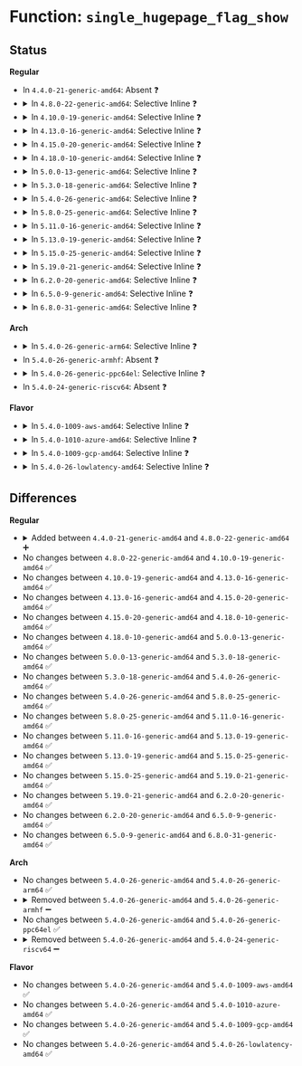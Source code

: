 # Function: <code>single_hugepage_flag_show</code>

## Status
<b>Regular</b>
<ul>
<li>
In <code>4.4.0-21-generic-amd64</code>: Absent ❓
</li>
<li>
<details>
<summary>In <code>4.8.0-22-generic-amd64</code>: Selective Inline ❓</summary>

```c
ssize_t single_hugepage_flag_show(struct kobject * kobj, struct kobj_attribute * attr, char * buf, enum transparent_hugepage_flag flag)
```

```json
{
  "name": "single_hugepage_flag_show",
  "collision_type": "Unique Global",
  "inline_type": "Selective",
  "funcs": [
    {
      "addr": 18446744071581022392,
      "name": "single_hugepage_flag_show",
      "external": true,
      "loc": "mm/huge_memory.c:194",
      "file": "mm/huge_memory.c",
      "inline": "not declared, inlined",
      "caller_inline": [
        "mm/huge_memory.c:use_zero_page_show"
      ],
      "caller_func": [
        "mm/khugepaged.c:khugepaged_defrag_show"
      ]
    }
  ],
  "symbols": [
    {
      "addr": 18446744071581024496,
      "name": "single_hugepage_flag_show",
      "section": ".text",
      "bind": "STB_GLOBAL",
      "size": 43
    }
  ]
}
```
</details>
</li>
<li>
<details>
<summary>In <code>4.10.0-19-generic-amd64</code>: Selective Inline ❓</summary>

```c
ssize_t single_hugepage_flag_show(struct kobject * kobj, struct kobj_attribute * attr, char * buf, enum transparent_hugepage_flag flag)
```

```json
{
  "name": "single_hugepage_flag_show",
  "collision_type": "Unique Global",
  "inline_type": "Selective",
  "funcs": [
    {
      "addr": 18446744071581097032,
      "name": "single_hugepage_flag_show",
      "external": true,
      "loc": "mm/huge_memory.c:214",
      "file": "mm/huge_memory.c",
      "inline": "not declared, inlined",
      "caller_inline": [
        "mm/huge_memory.c:use_zero_page_show"
      ],
      "caller_func": [
        "mm/khugepaged.c:khugepaged_defrag_show"
      ]
    }
  ],
  "symbols": [
    {
      "addr": 18446744071581099312,
      "name": "single_hugepage_flag_show",
      "section": ".text",
      "bind": "STB_GLOBAL",
      "size": 43
    }
  ]
}
```
</details>
</li>
<li>
<details>
<summary>In <code>4.13.0-16-generic-amd64</code>: Selective Inline ❓</summary>

```c
ssize_t single_hugepage_flag_show(struct kobject * kobj, struct kobj_attribute * attr, char * buf, enum transparent_hugepage_flag flag)
```

```json
{
  "name": "single_hugepage_flag_show",
  "collision_type": "Unique Global",
  "inline_type": "Selective",
  "funcs": [
    {
      "addr": 18446744071581143464,
      "name": "single_hugepage_flag_show",
      "external": true,
      "loc": "mm/huge_memory.c:190",
      "file": "mm/huge_memory.c",
      "inline": "not declared, inlined",
      "caller_inline": [
        "mm/huge_memory.c:use_zero_page_show"
      ],
      "caller_func": [
        "mm/khugepaged.c:khugepaged_defrag_show"
      ]
    }
  ],
  "symbols": [
    {
      "addr": 18446744071581148112,
      "name": "single_hugepage_flag_show",
      "section": ".text",
      "bind": "STB_GLOBAL",
      "size": 46
    }
  ]
}
```
</details>
</li>
<li>
<details>
<summary>In <code>4.15.0-20-generic-amd64</code>: Selective Inline ❓</summary>

```c
ssize_t single_hugepage_flag_show(struct kobject * kobj, struct kobj_attribute * attr, char * buf, enum transparent_hugepage_flag flag)
```

```json
{
  "name": "single_hugepage_flag_show",
  "collision_type": "Unique Global",
  "inline_type": "Selective",
  "funcs": [
    {
      "addr": 18446744071581265912,
      "name": "single_hugepage_flag_show",
      "external": true,
      "loc": "mm/huge_memory.c:190",
      "file": "mm/huge_memory.c",
      "inline": "not declared, inlined",
      "caller_inline": [
        "mm/huge_memory.c:use_zero_page_show"
      ],
      "caller_func": [
        "mm/khugepaged.c:khugepaged_defrag_show"
      ]
    }
  ],
  "symbols": [
    {
      "addr": 18446744071581268624,
      "name": "single_hugepage_flag_show",
      "section": ".text",
      "bind": "STB_GLOBAL",
      "size": 46
    }
  ]
}
```
</details>
</li>
<li>
<details>
<summary>In <code>4.18.0-10-generic-amd64</code>: Selective Inline ❓</summary>

```c
ssize_t single_hugepage_flag_show(struct kobject * kobj, struct kobj_attribute * attr, char * buf, enum transparent_hugepage_flag flag)
```

```json
{
  "name": "single_hugepage_flag_show",
  "collision_type": "Unique Global",
  "inline_type": "Selective",
  "funcs": [
    {
      "addr": 18446744071581412885,
      "name": "single_hugepage_flag_show",
      "external": true,
      "loc": "mm/huge_memory.c:190",
      "file": "mm/huge_memory.c",
      "inline": "not declared, inlined",
      "caller_inline": [
        "mm/huge_memory.c:use_zero_page_show"
      ],
      "caller_func": [
        "mm/khugepaged.c:khugepaged_defrag_show"
      ]
    }
  ],
  "symbols": [
    {
      "addr": 18446744071581417456,
      "name": "single_hugepage_flag_show",
      "section": ".text",
      "bind": "STB_GLOBAL",
      "size": 46
    }
  ]
}
```
</details>
</li>
<li>
<details>
<summary>In <code>5.0.0-13-generic-amd64</code>: Selective Inline ❓</summary>

```c
ssize_t single_hugepage_flag_show(struct kobject * kobj, struct kobj_attribute * attr, char * buf, enum transparent_hugepage_flag flag)
```

```json
{
  "name": "single_hugepage_flag_show",
  "collision_type": "Unique Global",
  "inline_type": "Selective",
  "funcs": [
    {
      "addr": 18446744071581496197,
      "name": "single_hugepage_flag_show",
      "external": true,
      "loc": "mm/huge_memory.c:200",
      "file": "mm/huge_memory.c",
      "inline": "not declared, inlined",
      "caller_inline": [
        "mm/huge_memory.c:use_zero_page_show"
      ],
      "caller_func": [
        "mm/khugepaged.c:khugepaged_defrag_show"
      ]
    }
  ],
  "symbols": [
    {
      "addr": 18446744071581503520,
      "name": "single_hugepage_flag_show",
      "section": ".text",
      "bind": "STB_GLOBAL",
      "size": 46
    }
  ]
}
```
</details>
</li>
<li>
<details>
<summary>In <code>5.3.0-18-generic-amd64</code>: Selective Inline ❓</summary>

```c
ssize_t single_hugepage_flag_show(struct kobject * kobj, struct kobj_attribute * attr, char * buf, enum transparent_hugepage_flag flag)
```

```json
{
  "name": "single_hugepage_flag_show",
  "collision_type": "Unique Global",
  "inline_type": "Selective",
  "funcs": [
    {
      "addr": 18446744071581604181,
      "name": "single_hugepage_flag_show",
      "external": true,
      "loc": "mm/huge_memory.c:205",
      "file": "mm/huge_memory.c",
      "inline": "not declared, inlined",
      "caller_inline": [
        "mm/huge_memory.c:use_zero_page_show"
      ],
      "caller_func": [
        "mm/khugepaged.c:khugepaged_defrag_show"
      ]
    }
  ],
  "symbols": [
    {
      "addr": 18446744071581613264,
      "name": "single_hugepage_flag_show",
      "section": ".text",
      "bind": "STB_GLOBAL",
      "size": 46
    }
  ]
}
```
</details>
</li>
<li>
<details>
<summary>In <code>5.4.0-26-generic-amd64</code>: Selective Inline ❓</summary>

```c
ssize_t single_hugepage_flag_show(struct kobject * kobj, struct kobj_attribute * attr, char * buf, enum transparent_hugepage_flag flag)
```

```json
{
  "name": "single_hugepage_flag_show",
  "collision_type": "Unique Global",
  "inline_type": "Selective",
  "funcs": [
    {
      "addr": 18446744071581674853,
      "name": "single_hugepage_flag_show",
      "external": true,
      "loc": "mm/huge_memory.c:202",
      "file": "mm/huge_memory.c",
      "inline": "not declared, inlined",
      "caller_inline": [
        "mm/huge_memory.c:use_zero_page_show"
      ],
      "caller_func": [
        "mm/khugepaged.c:khugepaged_defrag_show"
      ]
    }
  ],
  "symbols": [
    {
      "addr": 18446744071581684176,
      "name": "single_hugepage_flag_show",
      "section": ".text",
      "bind": "STB_GLOBAL",
      "size": 46
    }
  ]
}
```
</details>
</li>
<li>
<details>
<summary>In <code>5.8.0-25-generic-amd64</code>: Selective Inline ❓</summary>

```c
ssize_t single_hugepage_flag_show(struct kobject * kobj, struct kobj_attribute * attr, char * buf, enum transparent_hugepage_flag flag)
```

```json
{
  "name": "single_hugepage_flag_show",
  "collision_type": "Unique Global",
  "inline_type": "Selective",
  "funcs": [
    {
      "addr": 18446744071581894709,
      "name": "single_hugepage_flag_show",
      "external": true,
      "loc": "mm/huge_memory.c:202",
      "file": "mm/huge_memory.c",
      "inline": "not declared, inlined",
      "caller_inline": [
        "mm/huge_memory.c:use_zero_page_show"
      ],
      "caller_func": [
        "mm/khugepaged.c:khugepaged_defrag_show"
      ]
    }
  ],
  "symbols": [
    {
      "addr": 18446744071581902480,
      "name": "single_hugepage_flag_show",
      "section": ".text",
      "bind": "STB_GLOBAL",
      "size": 46
    }
  ]
}
```
</details>
</li>
<li>
<details>
<summary>In <code>5.11.0-16-generic-amd64</code>: Selective Inline ❓</summary>

```c
ssize_t single_hugepage_flag_show(struct kobject * kobj, struct kobj_attribute * attr, char * buf, enum transparent_hugepage_flag flag)
```

```json
{
  "name": "single_hugepage_flag_show",
  "collision_type": "Unique Global",
  "inline_type": "Selective",
  "funcs": [
    {
      "addr": 18446744071581940761,
      "name": "single_hugepage_flag_show",
      "external": true,
      "loc": "mm/huge_memory.c:207",
      "file": "mm/huge_memory.c",
      "inline": "not declared, inlined",
      "caller_inline": [
        "mm/huge_memory.c:use_zero_page_show"
      ],
      "caller_func": [
        "mm/khugepaged.c:khugepaged_defrag_show"
      ]
    }
  ],
  "symbols": [
    {
      "addr": 18446744071581948656,
      "name": "single_hugepage_flag_show",
      "section": ".text",
      "bind": "STB_GLOBAL",
      "size": 43
    }
  ]
}
```
</details>
</li>
<li>
<details>
<summary>In <code>5.13.0-19-generic-amd64</code>: Selective Inline ❓</summary>

```c
ssize_t single_hugepage_flag_show(struct kobject * kobj, struct kobj_attribute * attr, char * buf, enum transparent_hugepage_flag flag)
```

```json
{
  "name": "single_hugepage_flag_show",
  "collision_type": "Unique Global",
  "inline_type": "Selective",
  "funcs": [
    {
      "addr": 18446744071581965897,
      "name": "single_hugepage_flag_show",
      "external": true,
      "loc": "mm/huge_memory.c:220",
      "file": "mm/huge_memory.c",
      "inline": "not declared, inlined",
      "caller_inline": [
        "mm/huge_memory.c:use_zero_page_show"
      ],
      "caller_func": [
        "mm/khugepaged.c:khugepaged_defrag_show"
      ]
    }
  ],
  "symbols": [
    {
      "addr": 18446744071581974224,
      "name": "single_hugepage_flag_show",
      "section": ".text",
      "bind": "STB_GLOBAL",
      "size": 43
    }
  ]
}
```
</details>
</li>
<li>
<details>
<summary>In <code>5.15.0-25-generic-amd64</code>: Selective Inline ❓</summary>

```c
ssize_t single_hugepage_flag_show(struct kobject * kobj, struct kobj_attribute * attr, char * buf, enum transparent_hugepage_flag flag)
```

```json
{
  "name": "single_hugepage_flag_show",
  "collision_type": "Unique Global",
  "inline_type": "Selective",
  "funcs": [
    {
      "addr": 18446744071582268585,
      "name": "single_hugepage_flag_show",
      "external": true,
      "loc": "mm/huge_memory.c:220",
      "file": "mm/huge_memory.c",
      "inline": "not declared, inlined",
      "caller_inline": [
        "mm/huge_memory.c:use_zero_page_show"
      ],
      "caller_func": [
        "mm/khugepaged.c:khugepaged_defrag_show"
      ]
    }
  ],
  "symbols": [
    {
      "addr": 18446744071582276896,
      "name": "single_hugepage_flag_show",
      "section": ".text",
      "bind": "STB_GLOBAL",
      "size": 43
    }
  ]
}
```
</details>
</li>
<li>
<details>
<summary>In <code>5.19.0-21-generic-amd64</code>: Selective Inline ❓</summary>

```c
ssize_t single_hugepage_flag_show(struct kobject * kobj, struct kobj_attribute * attr, char * buf, enum transparent_hugepage_flag flag)
```

```json
{
  "name": "single_hugepage_flag_show",
  "collision_type": "Unique Global",
  "inline_type": "Selective",
  "funcs": [
    {
      "addr": 18446744071582748681,
      "name": "single_hugepage_flag_show",
      "external": true,
      "loc": "mm/huge_memory.c:219",
      "file": "mm/huge_memory.c",
      "inline": "not declared, inlined",
      "caller_inline": [
        "mm/huge_memory.c:use_zero_page_show"
      ],
      "caller_func": [
        "mm/khugepaged.c:khugepaged_defrag_show"
      ]
    }
  ],
  "symbols": [
    {
      "addr": 18446744071582760688,
      "name": "single_hugepage_flag_show",
      "section": ".text",
      "bind": "STB_GLOBAL",
      "size": 55
    }
  ]
}
```
</details>
</li>
<li>
<details>
<summary>In <code>6.2.0-20-generic-amd64</code>: Selective Inline ❓</summary>

```c
ssize_t single_hugepage_flag_show(struct kobject * kobj, struct kobj_attribute * attr, char * buf, enum transparent_hugepage_flag flag)
```

```json
{
  "name": "single_hugepage_flag_show",
  "collision_type": "Unique Global",
  "inline_type": "Selective",
  "funcs": [
    {
      "addr": 18446744071583282889,
      "name": "single_hugepage_flag_show",
      "external": true,
      "loc": "mm/huge_memory.c:282",
      "file": "mm/huge_memory.c",
      "inline": "not declared, inlined",
      "caller_inline": [
        "mm/huge_memory.c:use_zero_page_show"
      ],
      "caller_func": [
        "mm/khugepaged.c:defrag_show"
      ]
    }
  ],
  "symbols": [
    {
      "addr": 18446744071583294544,
      "name": "single_hugepage_flag_show",
      "section": ".text",
      "bind": "STB_GLOBAL",
      "size": 55
    }
  ]
}
```
</details>
</li>
<li>
<details>
<summary>In <code>6.5.0-9-generic-amd64</code>: Selective Inline ❓</summary>

```c
ssize_t single_hugepage_flag_show(struct kobject * kobj, struct kobj_attribute * attr, char * buf, enum transparent_hugepage_flag flag)
```

```json
{
  "name": "single_hugepage_flag_show",
  "collision_type": "Unique Global",
  "inline_type": "Selective",
  "funcs": [
    {
      "addr": 18446744071583502425,
      "name": "single_hugepage_flag_show",
      "external": true,
      "loc": "mm/huge_memory.c:283",
      "file": "mm/huge_memory.c",
      "inline": "not declared, inlined",
      "caller_inline": [
        "mm/huge_memory.c:use_zero_page_show"
      ],
      "caller_func": [
        "mm/khugepaged.c:defrag_show"
      ]
    }
  ],
  "symbols": [
    {
      "addr": 18446744071583513648,
      "name": "single_hugepage_flag_show",
      "section": ".text",
      "bind": "STB_GLOBAL",
      "size": 55
    }
  ]
}
```
</details>
</li>
<li>
<details>
<summary>In <code>6.8.0-31-generic-amd64</code>: Selective Inline ❓</summary>

```c
ssize_t single_hugepage_flag_show(struct kobject * kobj, struct kobj_attribute * attr, char * buf, enum transparent_hugepage_flag flag)
```

```json
{
  "name": "single_hugepage_flag_show",
  "collision_type": "Unique Global",
  "inline_type": "Selective",
  "funcs": [
    {
      "addr": 18446744071583696777,
      "name": "single_hugepage_flag_show",
      "external": true,
      "loc": "mm/huge_memory.c:317",
      "file": "mm/huge_memory.c",
      "inline": "not declared, inlined",
      "caller_inline": [
        "mm/huge_memory.c:use_zero_page_show"
      ],
      "caller_func": [
        "mm/khugepaged.c:defrag_show"
      ]
    }
  ],
  "symbols": [
    {
      "addr": 18446744071583707440,
      "name": "single_hugepage_flag_show",
      "section": ".text",
      "bind": "STB_GLOBAL",
      "size": 55
    }
  ]
}
```
</details>
</li>
</ul>
<b>Arch</b>
<ul>
<li>
<details>
<summary>In <code>5.4.0-26-generic-arm64</code>: Selective Inline ❓</summary>

```c
ssize_t single_hugepage_flag_show(struct kobject * kobj, struct kobj_attribute * attr, char * buf, enum transparent_hugepage_flag flag)
```

```json
{
  "name": "single_hugepage_flag_show",
  "collision_type": "Unique Global",
  "inline_type": "Selective",
  "funcs": [
    {
      "addr": 18446603336493121248,
      "name": "single_hugepage_flag_show",
      "external": true,
      "loc": "mm/huge_memory.c:202",
      "file": "mm/huge_memory.c",
      "inline": "not declared, inlined",
      "caller_inline": [
        "mm/huge_memory.c:use_zero_page_show"
      ],
      "caller_func": [
        "mm/khugepaged.c:khugepaged_defrag_show"
      ]
    }
  ],
  "symbols": [
    {
      "addr": 18446603336493131312,
      "name": "single_hugepage_flag_show",
      "section": ".text",
      "bind": "STB_GLOBAL",
      "size": 100
    }
  ]
}
```
</details>
</li>
<li>
In <code>5.4.0-26-generic-armhf</code>: Absent ❓
</li>
<li>
<details>
<summary>In <code>5.4.0-26-generic-ppc64el</code>: Selective Inline ❓</summary>

```c
ssize_t single_hugepage_flag_show(struct kobject * kobj, struct kobj_attribute * attr, char * buf, enum transparent_hugepage_flag flag)
```

```json
{
  "name": "single_hugepage_flag_show",
  "collision_type": "Unique Global",
  "inline_type": "Selective",
  "funcs": [
    {
      "addr": 13835058055286597532,
      "name": "single_hugepage_flag_show",
      "external": true,
      "loc": "mm/huge_memory.c:202",
      "file": "mm/huge_memory.c",
      "inline": "not declared, inlined",
      "caller_inline": [
        "mm/huge_memory.c:use_zero_page_show"
      ],
      "caller_func": [
        "mm/khugepaged.c:khugepaged_defrag_show"
      ]
    }
  ],
  "symbols": [
    {
      "addr": 13835058055286610320,
      "name": "single_hugepage_flag_show",
      "section": ".text",
      "bind": "STB_GLOBAL",
      "size": 108
    }
  ]
}
```
</details>
</li>
<li>
In <code>5.4.0-24-generic-riscv64</code>: Absent ❓
</li>
</ul>
<b>Flavor</b>
<ul>
<li>
<details>
<summary>In <code>5.4.0-1009-aws-amd64</code>: Selective Inline ❓</summary>

```c
ssize_t single_hugepage_flag_show(struct kobject * kobj, struct kobj_attribute * attr, char * buf, enum transparent_hugepage_flag flag)
```

```json
{
  "name": "single_hugepage_flag_show",
  "collision_type": "Unique Global",
  "inline_type": "Selective",
  "funcs": [
    {
      "addr": 18446744071581643589,
      "name": "single_hugepage_flag_show",
      "external": true,
      "loc": "mm/huge_memory.c:202",
      "file": "mm/huge_memory.c",
      "inline": "not declared, inlined",
      "caller_inline": [
        "mm/huge_memory.c:use_zero_page_show"
      ],
      "caller_func": [
        "mm/khugepaged.c:khugepaged_defrag_show"
      ]
    }
  ],
  "symbols": [
    {
      "addr": 18446744071581652912,
      "name": "single_hugepage_flag_show",
      "section": ".text",
      "bind": "STB_GLOBAL",
      "size": 46
    }
  ]
}
```
</details>
</li>
<li>
<details>
<summary>In <code>5.4.0-1010-azure-amd64</code>: Selective Inline ❓</summary>

```c
ssize_t single_hugepage_flag_show(struct kobject * kobj, struct kobj_attribute * attr, char * buf, enum transparent_hugepage_flag flag)
```

```json
{
  "name": "single_hugepage_flag_show",
  "collision_type": "Unique Global",
  "inline_type": "Selective",
  "funcs": [
    {
      "addr": 18446744071581584453,
      "name": "single_hugepage_flag_show",
      "external": true,
      "loc": "mm/huge_memory.c:202",
      "file": "mm/huge_memory.c",
      "inline": "not declared, inlined",
      "caller_inline": [
        "mm/huge_memory.c:use_zero_page_show"
      ],
      "caller_func": [
        "mm/khugepaged.c:khugepaged_defrag_show"
      ]
    }
  ],
  "symbols": [
    {
      "addr": 18446744071581593136,
      "name": "single_hugepage_flag_show",
      "section": ".text",
      "bind": "STB_GLOBAL",
      "size": 46
    }
  ]
}
```
</details>
</li>
<li>
<details>
<summary>In <code>5.4.0-1009-gcp-amd64</code>: Selective Inline ❓</summary>

```c
ssize_t single_hugepage_flag_show(struct kobject * kobj, struct kobj_attribute * attr, char * buf, enum transparent_hugepage_flag flag)
```

```json
{
  "name": "single_hugepage_flag_show",
  "collision_type": "Unique Global",
  "inline_type": "Selective",
  "funcs": [
    {
      "addr": 18446744071581634901,
      "name": "single_hugepage_flag_show",
      "external": true,
      "loc": "mm/huge_memory.c:202",
      "file": "mm/huge_memory.c",
      "inline": "not declared, inlined",
      "caller_inline": [
        "mm/huge_memory.c:use_zero_page_show"
      ],
      "caller_func": [
        "mm/khugepaged.c:khugepaged_defrag_show"
      ]
    }
  ],
  "symbols": [
    {
      "addr": 18446744071581644224,
      "name": "single_hugepage_flag_show",
      "section": ".text",
      "bind": "STB_GLOBAL",
      "size": 46
    }
  ]
}
```
</details>
</li>
<li>
<details>
<summary>In <code>5.4.0-26-lowlatency-amd64</code>: Selective Inline ❓</summary>

```c
ssize_t single_hugepage_flag_show(struct kobject * kobj, struct kobj_attribute * attr, char * buf, enum transparent_hugepage_flag flag)
```

```json
{
  "name": "single_hugepage_flag_show",
  "collision_type": "Unique Global",
  "inline_type": "Selective",
  "funcs": [
    {
      "addr": 18446744071581701237,
      "name": "single_hugepage_flag_show",
      "external": true,
      "loc": "mm/huge_memory.c:202",
      "file": "mm/huge_memory.c",
      "inline": "not declared, inlined",
      "caller_inline": [
        "mm/huge_memory.c:use_zero_page_show"
      ],
      "caller_func": [
        "mm/khugepaged.c:khugepaged_defrag_show"
      ]
    }
  ],
  "symbols": [
    {
      "addr": 18446744071581710640,
      "name": "single_hugepage_flag_show",
      "section": ".text",
      "bind": "STB_GLOBAL",
      "size": 46
    }
  ]
}
```
</details>
</li>
</ul>

## Differences
<b>Regular</b>
<ul>
<li>
<details>
<summary>Added between <code>4.4.0-21-generic-amd64</code> and <code>4.8.0-22-generic-amd64</code> ➕</summary>

```c
ssize_t single_hugepage_flag_show(struct kobject * kobj, struct kobj_attribute * attr, char * buf, enum transparent_hugepage_flag flag)
```
</details>
</li>
<li>
No changes between <code>4.8.0-22-generic-amd64</code> and <code>4.10.0-19-generic-amd64</code> ✅
</li>
<li>
No changes between <code>4.10.0-19-generic-amd64</code> and <code>4.13.0-16-generic-amd64</code> ✅
</li>
<li>
No changes between <code>4.13.0-16-generic-amd64</code> and <code>4.15.0-20-generic-amd64</code> ✅
</li>
<li>
No changes between <code>4.15.0-20-generic-amd64</code> and <code>4.18.0-10-generic-amd64</code> ✅
</li>
<li>
No changes between <code>4.18.0-10-generic-amd64</code> and <code>5.0.0-13-generic-amd64</code> ✅
</li>
<li>
No changes between <code>5.0.0-13-generic-amd64</code> and <code>5.3.0-18-generic-amd64</code> ✅
</li>
<li>
No changes between <code>5.3.0-18-generic-amd64</code> and <code>5.4.0-26-generic-amd64</code> ✅
</li>
<li>
No changes between <code>5.4.0-26-generic-amd64</code> and <code>5.8.0-25-generic-amd64</code> ✅
</li>
<li>
No changes between <code>5.8.0-25-generic-amd64</code> and <code>5.11.0-16-generic-amd64</code> ✅
</li>
<li>
No changes between <code>5.11.0-16-generic-amd64</code> and <code>5.13.0-19-generic-amd64</code> ✅
</li>
<li>
No changes between <code>5.13.0-19-generic-amd64</code> and <code>5.15.0-25-generic-amd64</code> ✅
</li>
<li>
No changes between <code>5.15.0-25-generic-amd64</code> and <code>5.19.0-21-generic-amd64</code> ✅
</li>
<li>
No changes between <code>5.19.0-21-generic-amd64</code> and <code>6.2.0-20-generic-amd64</code> ✅
</li>
<li>
No changes between <code>6.2.0-20-generic-amd64</code> and <code>6.5.0-9-generic-amd64</code> ✅
</li>
<li>
No changes between <code>6.5.0-9-generic-amd64</code> and <code>6.8.0-31-generic-amd64</code> ✅
</li>
</ul>
<b>Arch</b>
<ul>
<li>
No changes between <code>5.4.0-26-generic-amd64</code> and <code>5.4.0-26-generic-arm64</code> ✅
</li>
<li>
<details>
<summary>Removed between <code>5.4.0-26-generic-amd64</code> and <code>5.4.0-26-generic-armhf</code> ➖</summary>

```c
ssize_t single_hugepage_flag_show(struct kobject * kobj, struct kobj_attribute * attr, char * buf, enum transparent_hugepage_flag flag)
```
</details>
</li>
<li>
No changes between <code>5.4.0-26-generic-amd64</code> and <code>5.4.0-26-generic-ppc64el</code> ✅
</li>
<li>
<details>
<summary>Removed between <code>5.4.0-26-generic-amd64</code> and <code>5.4.0-24-generic-riscv64</code> ➖</summary>

```c
ssize_t single_hugepage_flag_show(struct kobject * kobj, struct kobj_attribute * attr, char * buf, enum transparent_hugepage_flag flag)
```
</details>
</li>
</ul>
<b>Flavor</b>
<ul>
<li>
No changes between <code>5.4.0-26-generic-amd64</code> and <code>5.4.0-1009-aws-amd64</code> ✅
</li>
<li>
No changes between <code>5.4.0-26-generic-amd64</code> and <code>5.4.0-1010-azure-amd64</code> ✅
</li>
<li>
No changes between <code>5.4.0-26-generic-amd64</code> and <code>5.4.0-1009-gcp-amd64</code> ✅
</li>
<li>
No changes between <code>5.4.0-26-generic-amd64</code> and <code>5.4.0-26-lowlatency-amd64</code> ✅
</li>
</ul>

